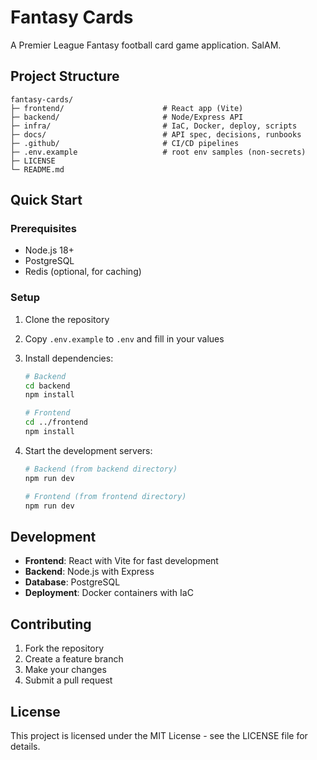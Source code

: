 # Fantasy Cards

A Premier League Fantasy football card game application.
SalAM.

## Project Structure

```
fantasy-cards/
├─ frontend/                      # React app (Vite)
├─ backend/                       # Node/Express API
├─ infra/                         # IaC, Docker, deploy, scripts
├─ docs/                          # API spec, decisions, runbooks
├─ .github/                       # CI/CD pipelines
├─ .env.example                   # root env samples (non-secrets)
├─ LICENSE
└─ README.md
```

## Quick Start

### Prerequisites

- Node.js 18+
- PostgreSQL
- Redis (optional, for caching)

### Setup

1. Clone the repository
2. Copy `.env.example` to `.env` and fill in your values
3. Install dependencies:

   ```bash
   # Backend
   cd backend
   npm install

   # Frontend
   cd ../frontend
   npm install
   ```

4. Start the development servers:

   ```bash
   # Backend (from backend directory)
   npm run dev

   # Frontend (from frontend directory)
   npm run dev
   ```

## Development

- **Frontend**: React with Vite for fast development
- **Backend**: Node.js with Express
- **Database**: PostgreSQL
- **Deployment**: Docker containers with IaC

## Contributing

1. Fork the repository
2. Create a feature branch
3. Make your changes
4. Submit a pull request

## License

This project is licensed under the MIT License - see the LICENSE file for details.
